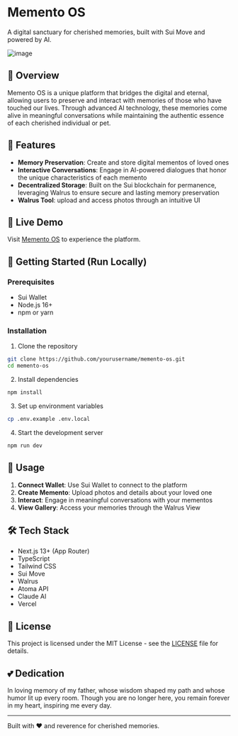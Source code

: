# Memento OS

A digital sanctuary for cherished memories, built with Sui Move and powered by AI.

![image](https://github.com/user-attachments/assets/8498fe98-f7ee-4425-ad26-741c2b788391)

## 🌟 Overview

Memento OS is a unique platform that bridges the digital and eternal, allowing users to preserve and interact with memories of those who have touched our lives. Through advanced AI technology, these memories come alive in meaningful conversations while maintaining the authentic essence of each cherished individual or pet.

## 🔮 Features

- **Memory Preservation**: Create and store digital mementos of loved ones
- **Interactive Conversations**: Engage in AI-powered dialogues that honor the unique characteristics of each memento
- **Decentralized Storage**: Built on the Sui blockchain for permanence, leveraging Walrus to ensure secure and lasting memory preservation
- **Walrus Tool**: upload and access photos through an intuitive UI

## 🚀 Live Demo

Visit [Memento OS](https://memento-os.vercel.app/) to experience the platform.

## 💫 Getting Started (Run Locally)

### Prerequisites
- Sui Wallet
- Node.js 16+
- npm or yarn

### Installation

1. Clone the repository
```bash
git clone https://github.com/yourusername/memento-os.git
cd memento-os
```
  
2. Install dependencies
```bash
npm install
```
  
3. Set up environment variables
```bash
cp .env.example .env.local
```
  
4. Start the development server
```bash
npm run dev
```
  
## 🎯 Usage

1. **Connect Wallet**: Use Sui Wallet to connect to the platform
2. **Create Memento**: Upload photos and details about your loved one
3. **Interact**: Engage in meaningful conversations with your mementos
4. **View Gallery**: Access your memories through the Walrus View

## 🛠 Tech Stack

- Next.js 13+ (App Router)
- TypeScript
- Tailwind CSS
- Sui Move
- Walrus
- Atoma API
- Claude AI
- Vercel

## 📝 License

This project is licensed under the MIT License - see the [LICENSE](LICENSE) file for details.

## 💕 Dedication

In loving memory of my father, whose wisdom shaped my path and whose humor lit up every room.
Though you are no longer here, you remain forever in my heart, inspiring me every day.

---

Built with ❤️ and reverence for cherished memories.
